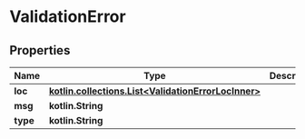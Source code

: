 # ValidationError

## Properties

| Name     | Type                                                                                     | Description | Notes |
|----------|------------------------------------------------------------------------------------------|-------------|-------|
| **loc**  | [**kotlin.collections.List&lt;ValidationErrorLocInner&gt;**](ValidationErrorLocInner.md) |             |       |
| **msg**  | **kotlin.String**                                                                        |             |       |
| **type** | **kotlin.String**                                                                        |             |       |



